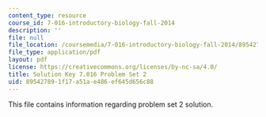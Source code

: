 ```yaml
---
content_type: resource
course_id: 7-016-introductory-biology-fall-2014
description: ''
file: null
file_location: /coursemedia/7-016-introductory-biology-fall-2014/895427891f17a51ae486ef645d656c88_MIT7_016F14_Pset2S.pdf
file_type: application/pdf
layout: pdf
license: https://creativecommons.org/licenses/by-nc-sa/4.0/
title: Solution Key 7.016 Problem Set 2
uid: 89542789-1f17-a51a-e486-ef645d656c88
---
```

This file contains information regarding problem set 2 solution. 